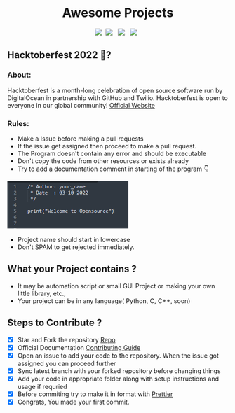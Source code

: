 <h1 align="center">Awesome Projects</h2>

<p align="center">
  <a href="https://github.com/codeverything/awesome-projects/issues"><img src="https://img.shields.io/github/issues/codeverything/awesome-projects.svg?style=for-the-badge" /></a>&nbsp;
  <a href="https://github.com/codeverything/awesome-projects/fork"><img src="https://img.shields.io/github/forks/codeverything/awesome-projects.svg?style=for-the-badge" /></a>&nbsp;&nbsp;
  <a href="#"><img src="https://img.shields.io/github/stars/codeverything/awesome-projects.svg?style=for-the-badge" /></a>&nbsp;&nbsp;
  <a href="https://github.com/codeverything/awesome-projects/blob/main/LICENSE"><img src="https://img.shields.io/github/license/codeverything/awesome-projects.svg?style=for-the-badge" /></a>&nbsp;&nbsp;
</p>

## Hacktoberfest 2022 🎃?

### About:
 Hacktoberfest is a month-long celebration of open source software run by DigitalOcean in partnership with GitHub and Twilio. Hacktoberfest is open to everyone in our global community!
 [Official Website](https://hacktoberfest.com)

### Rules:
* Make a Issue before making a pull requests
* If the issue get assigned then proceed to make a pull request.
* The Program doesn't contain any error and should be executable
* Don't copy the code from other resources or exists already
* Try to add a documentation comment in starting of the program 👇
<img src="/images/syntax.PNG">

* Project name should start in lowercase
* Don't SPAM to get rejected immediately.

## What your Project contains ?
* It may be automation script or small GUI Project or making your own little library, etc., 
* Your project can be in any language( Python, C, C++, soon)

## Steps to Contribute ?

- [x] Star and Fork the repository [Repo](https://github.com/codeverything/awesome-projects)
- [x] Official Documentation [Contributing Guide](https://docs.github.com/en/desktop/contributing-and-collaborating-using-github-desktop/working-with-your-remote-repository-on-github-or-github-enterprise/creating-an-issue-or-pull-request)
- [x] Open an issue to add your code to the repository. When the issue got assigned you can proceed further
- [x] Sync latest branch with your forked repository before changing things
- [x] Add your code in appropriate folder along with setup instructions and usage if requried
- [x] Before commiting try to make it in format with [Prettier](https://prettier.io/)
- [x] Congrats, You made your first commit.
